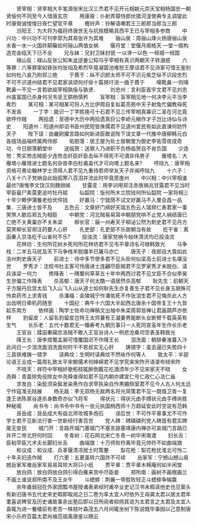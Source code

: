 <!-- { "loadSidebar": true } -->
　　贤宰相：贤宰相大手笔源张宋比汉三杰君不见开元相姚元崇天宝相杨国忠一朝贤佞何不同至今人惜唐玄宗 
　　用康聓：仆射弄獐侍郎伏猎河湟使典专主调燮此时康聓诚惶惶日夜伫望官平章 
　　檐铃声：铃解语嘲君王三郎郎当郎当三郎 
　　汾阳王：为大将为福将终唐世无与抗规模略具西平王已与宰相多参商 
　　中兴功：中兴功不可刊李郭为其易张许为其难 
　　骊山泉：周骊山烽火扬唐骊山泉水香一水一火国祚颠簸如何骊山两值女祸 
　　偃月堂：堂偃月阁格天 一堂一阁构造完金瓯天下已不全 
　　兄与妹：兄封卫妹封虢 一以谗一以色 一倾城一倾国 
　　禄山反：禄山反张公知朱泚逆姜公知乌乎宰相有真识两朝天子转溺惑 
　　六等罪：六等罪案如铁张均张垍及希烈毕竟凝碧池难恕王摩诘君不见诗家可惜无鉴别如何杜八哀乃附郑三绝 
　　于蔿于：纵不识颜太师不可不识元紫芝纵不识段忠烈不可不识道州结君不见君家讽颂何纡徐十篇猗圩沮一曲于蔿于 
　　嗅靴鼻:一则嗅靴鼻一不交一言若欲觇宰相孰佞与孰贤． 
　　刘忠州：言利臣首宇文君不见刘忠州虽富国已杀身何况韦坚王鉷杨慎矜 
　　盲宰相：盲宰相见地一何决李元平当李希烈 
　　某可相：某可相某可将人方比伊周自复拟葛亮苑中天子射兔忙偏教母死不发丧 
　　一丁字：能识一丁字胜挽弓十石君不见三传宰相真寡识二圣在河北竟欲呼作贼 
　　两拾遗：至德中大历中两拾遗真巨公李峤元稹作才子岂比诗仙与诗史 
　　阳道州：阳道州却诏书臣州民短皆侏儒君不见道州爱民有如此直谏何妨忤天子 
　　陛下误：由畿尉擢言路如何新进臣敢说陛下误文章一代推中唐柳韩元白各擅场品端终属两侍郎 
　　佑胆落：居王屋为处士居朝堂为御史李佑雪夜成奇功．今日胆落朝堂中 
　　送临贺：送罪人乃进职不负杨临贺自不肯负国 
　　少连笏：秀实笏击贼臣少连笏击奸臣奸臣击纵不得死不可谓非伟男子 
　　雁塔名：大雁塔小雁塔进士题名何杂沓李白杜甫盖代才可向塔上题名来? 
　　呼陆九：唐宰相资格可弗论翰林学士须得人君不见九重待若师举友天子并闻呼陆九 
　　十六子：八关十六子党祸自此始孤寒八百泪并流此时毕竟思崖州 
　　中兴相：中兴宰相谁最优?唐惟李文饶汉则魏弱侯 
　　甘露变：用李训用郑注赤族祸兆甘露君不见当时宰臣最尸素莫更追吟牡丹赋 
　　仙韶院：饭何所木兰院钱何所仙韶院 一家将相三十年少赖伊蒲餐老给优伶钱 
　　好羸马：宁就荫不试文好羸马不入羣会昌一品集．三唐进士皆不及 
　　五色云：文章好门阀好天瑞五色云人瑞郑仁表君家一事笑煞人歇后郑五为相臣 
　　中朝党：河北贼易易耳中朝朋党哄不止党人祸结唐已亡绝不关黄巢亦不关朱梁 
　　柳长官：届一州寿天子柳泌公然为刺史君不见丹方莫笑柳长官郑注药要人心肝 
　　孔吏部：孔吏部不乐居朝当有故 
　　纥干雀：离函秦入京洛纥干山雀何不乐? 
　　投浊流：唐家党祸今始休清流均已投浊流 
　　花林坊：生何所花树乡死何所花林坊君不见韦平章诗名可继韩致光 
　　马争栈：二羊五马扰及天下马争栈羊脱缰羊已屠马亦亡 
　　唐天子：夜郎自大竟如此洛州刺史唐天子 
　　前进士：侍中多节使多君不见头街何似梁高士前进士名堪没世 
　　罗秀才：沈校书杜主客可怜唐进士连翩尽臣贼君不见罗家秀才未脱白、请兵诛梁一何力 
　　修降表：一隅蜀何草草五十年中两西讨君不见文臣不合似李昊生世偏工作降表 
　　杀高郁：唐天子何太酷一语居然杀高郁 
　　耿先生：前朝天子方服丹后宫太后飞入山飞入山从道士如何耿先生亦复善生子君不见长身玉貌殊可怜卖药市上求青钱 
　　杀潘福：金陵城宁作潘佑死不作张洎生君不见悔杀此人方出齿明日牵机药随至 
　　十国纪：典午十六国大半起西北唐余十国帝复王十九皆起东南方 
　　依样画：陶学士佐命功禅稿文出袖中朱梁周郭皆禅让君画葫芦亦依样 
　　豹留皮：人留名豹留皮岂特王太师兼有王凝妻男能断头女断臂千载英英有生气 
　　长乐老：五代十数君无一臻寿考九朝历事只一人死同宣圣年生作长乐老 
　　王官谷：蹂函秦躏京洛贼不敢入王官谷诗人一例悲沧桑司空表圣韩致光 
　　降王长：唐李煜蜀孟昶可惜覆国迟不作降王长 
　　泪洗面：朝辞秦淮暮入汴此间日一夕泪洗面泪洗面何时干不若叔实无心肝 
　　铸错字：虽去逼已失势四十三县铁难铸一错字 
　　读典坟：生明时读典坟不然咏作何等人 
　　致太平：半部论语王业成一篇周礼致太平宋朝儒术何峥嵘君不见学究来宋阼开语录布倾宋阼 
　　不晓天：祥符中宰相好歌柘枝辄醉倒戴花吃酒须年少不见宋家天不晓 
　　女尧舜：青苗除免役除女中尧舜谁得如君不见内朝亦建宣仁号仁政仁心法仁庙 
　　求发白：染髭须染鬓发染黑作白求宰执染白作黑媚侧室君不见今人古人何太远宁作寇准无陆展 
　　杨无敌：李无双杨无敌两名将光简策君不见一既值卫青一复逢王诜陈家谷遂杀身数奇亦似飞将军 
　　得状元：得状元由手搏状元由手搏尚胜种秘阁 
　　尚书令：尚书令中书令一张元执国柄西师十万趋延安此时空说有范韩 
　　艮岳成：艮岳成大有益北师攻城多炮石 
　　误后世：不可作平章事尤不可作学士君不见新法行害一世新经行害百世 
　　党人碑：碑磷磷列党人碑首有君实碑尾无安民 
　　城门开：言路开城门塞城门不塞言路塞靖康内禅亦可哀城门言路已并开二帝北狩何时回 
　　冬青树：花石网北宋亡冬青一树毕宋南渡 
　　妇长舌：臣粘罕臣兀术夫长脚妇长舌 
　　曲端旗：十万师败符离毕竟元帅符不如曲端旗 
　　和议成：和议成．兵革偃清凉居士时策蹇 
　　梨花枪：梨花枪扰淮北可怜二十年夫妇迭作贼 
　　打六更：五更虽转六国祚不可续 
　　岳家军：宁撼山撼山易撼岳家军难岳家军易易耳除大将只小纸 
　　贾平章：贾平章木棉庵何如半闲堂 
　　放白鸽：放白鸽放白鸽引得白雁来宫中尽臣妾 
　　郑所南：画树不画根画兰不画土谁说郑所南不及王炎午 
　　斗蟋蟀：荆襄一带胜败轻正斗蟋蟀争输赢 
　　余年甫弱冠在外家团瓢书屋授诸表弟经时甫卒业史记汉书未暇读他史也见案头有新旧唐书五代史宋史暇即取阅之日二卷为率太宜人时依外王母龚太君以居太君年耄喜说稗官及历史诸故事余出塾后即以日所阅者抑扬其说为太君言之太君及太宜人喜辄为进一餐楼前有老杏一株枝叶森茂五六月间辄坐树下陈说既毕事因以己意制唐宋小乐府百篇太君尚袖范祖禹唐鉴以赐云
　　
